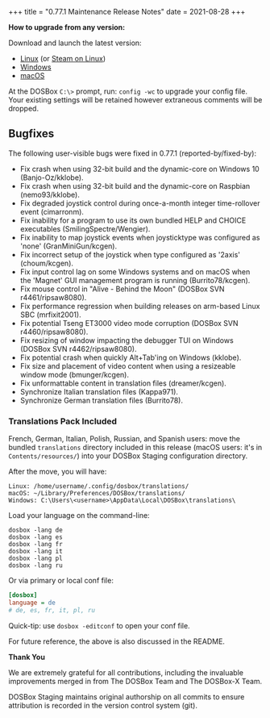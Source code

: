+++
title = "0.77.1 Maintenance Release Notes"
date = 2021-08-28
+++

**How to upgrade from any version:**

Download and launch the latest version:

- [Linux](/downloads/linux/) (or [Steam on Linux](/downloads/linux#steam))
- [Windows](/downloads/windows/)
- [macOS](/downloads/macos/)

At the DOSBox `C:\>` prompt, run: `config -wc` to upgrade your config file.
Your existing settings will be retained however extraneous comments will be dropped.

## Bugfixes

The following user-visible bugs were fixed in 0.77.1 (reported-by/fixed-by):

- Fix crash when using 32-bit build and the dynamic-core on Windows 10 (Banjo-Oz/kklobe).
- Fix crash when using 32-bit build and the dynamic-core on Raspbian (nemo93/kklobe).
- Fix degraded joystick control during once-a-month integer time-rollover event (cimarronm).
- Fix inability for a program to use its own bundled HELP and CHOICE executables (SmilingSpectre/Wengier).
- Fix inability to map joystick events when joysticktype was configured as 'none' (GranMiniGun/kcgen).
- Fix incorrect setup of the joystick when type configured as '2axis' (choum/kcgen).
- Fix input control lag on some Windows systems and on macOS when the 'Magnet' GUI management program is running (Burrito78/kcgen).
- Fix mouse control in "Alive - Behind the Moon" (DOSBox SVN r4461/ripsaw8080).
- Fix performance regression when building releases on arm-based Linux SBC (mrfixit2001).
- Fix potential Tseng ET3000 video mode corruption (DOSBox SVN r4460/ripsaw8080).
- Fix resizing of window impacting the debugger TUI on Windows (DOSBox SVN r4462/ripsaw8080).
- Fix potential crash when quickly Alt+Tab'ing on Windows (kklobe).
- Fix size and placement of video content when using a resizeable window mode (bmunger/kcgen).
- Fix unformattable content in translation files (dreamer/kcgen).
- Synchronize Italian translation files (Kappa971).
- Synchronize German translation files (Burrito78).

### Translations Pack Included

French, German, Italian, Polish, Russian, and Spanish users:
move the bundled `translations` directory included in this
release (macOS users: it's in `Contents/resources/`) into your
DOSBox Staging configuration directory.

After the move, you will have:

```
Linux: /home/username/.config/dosbox/translations/
macOS: ~/Library/Preferences/DOSBox/translations/
Windows: C:\Users\<username>\AppData\Local\DOSBox\translations\
```

Load your language on the command-line:

``` shell
dosbox -lang de
dosbox -lang es
dosbox -lang fr
dosbox -lang it
dosbox -lang pl
dosbox -lang ru
```

Or via primary or local conf file:


``` ini
[dosbox]
language = de
# de, es, fr, it, pl, ru
```

Quick-tip: use `dosbox -editconf` to open your conf file.

For future reference, the above is also discussed in the README.

**Thank You**

We are extremely grateful for all contributions, including the invaluable improvements merged in from The DOSBox Team and The DOSBox-X Team.

DOSBox Staging maintains original authorship on all commits to ensure attribution is recorded in the version control system (git).
